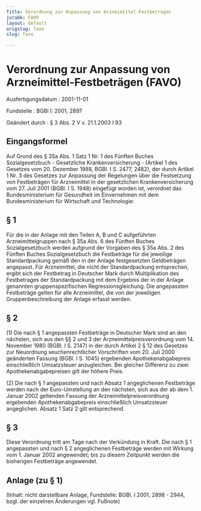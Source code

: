 ```yaml
---
Title: Verordnung zur Anpassung von Arzneimittel-Festbeträgen
jurabk: FAVO
layout: default
origslug: favo
slug: favo

---
```


# Verordnung zur Anpassung von Arzneimittel-Festbeträgen (FAVO)

Ausfertigungsdatum
:   2001-11-01

Fundstelle
:   BGBl I: 2001, 2897

Geändert durch
:   § 3 Abs. 2 V v. 21.1.2003 I 93


## Eingangsformel

Auf Grund des § 35a Abs. 1 Satz 1 Nr. 1 des Fünften Buches Sozialgesetzbuch - Gesetzliche Krankenversicherung - (Artikel 1 des Gesetzes vom 20. Dezember 1988, BGBl. I S. 2477, 2482), der durch Artikel 1 Nr. 3 des Gesetzes zur Anpassung der Regelungen über die Festsetzung von Festbeträgen für Arzneimittel in der gesetzlichen Krankenversicherung vom 27. Juli 2001 (BGBl. I S. 1948) eingefügt worden ist, verordnet das Bundesministerium für Gesundheit im Einvernehmen mit dem Bundesministerium für Wirtschaft und Technologie:


## § 1

Für die in der Anlage mit den Teilen A, B und C aufgeführten Arzneimittelgruppen nach § 35a Abs. 6 des Fünften Buches Sozialgesetzbuch werden aufgrund der Vorgaben des § 35a Abs. 2 des Fünften Buches Sozialgesetzbuch die Festbeträge für die jeweilige Standardpackung gemäß den in der Anlage festgesetzten Geldbeträgen angepasst. Für Arzneimittel, die nicht der Standardpackung entsprechen, ergibt sich der Festbetrag in Deutscher Mark durch Multiplikation des Festbetrages der Standardpackung mit dem Ergebnis der in der Anlage genannten gruppenspezifischen Regressionsgleichung. Die angepassten Festbeträge gelten für alle Arzneimittel, die von der jeweiligen Gruppenbeschreibung der Anlage erfasst werden.


## § 2

(1) Die nach § 1 angepassten Festbeträge in Deutscher Mark sind an den nächsten, sich aus den §§ 2 und 3 der Arzneimittelpreisverordnung vom 14. November 1980 (BGBl. I S. 2147) in der durch Artikel 2 § 12 des Gesetzes zur Neuordnung seuchenrechtlicher Vorschriften vom 20. Juli 2000 geänderten Fassung (BGBl. I S. 1045) ergebenden Apothekenabgabepreis einschließlich Umsatzsteuer anzugleichen. Bei gleicher Differenz zu zwei Apothekenabgabepreisen gilt der höhere Preis.

(2) Die nach § 1 angepassten und nach Absatz 1 angeglichenen Festbeträge werden nach der Euro-Umstellung an den nächsten, sich aus der ab dem 1. Januar 2002 geltenden Fassung der Arzneimittelpreisverordnung ergebenden Apothekenabgabepreis einschließlich Umsatzsteuer angeglichen. Absatz 1 Satz 2 gilt entsprechend.


## § 3

Diese Verordnung tritt am Tage nach der Verkündung in Kraft. Die nach § 1 angepassten und nach § 2 angeglichenen Festbeträge werden mit Wirkung vom 1. Januar 2002 angewendet; bis zu diesem Zeitpunkt werden die bisherigen Festbeträge angewendet.


## Anlage (zu § 1)

(Inhalt: nicht darstellbare Anlage,
Fundstelle: BGBl. I 2001, 2898 - 2944,
bzgl. der einzelnen Änderungen vgl. Fußnote)

